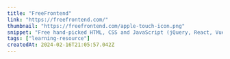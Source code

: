 ```yaml
---
title: "FreeFrontend"
link: "https://freefrontend.com/"
thumbnail: "https://freefrontend.com/apple-touch-icon.png"
snippet: "Free hand-picked HTML, CSS and JavaScript (jQuery, React, Vue) code examples, tutorials and articles."
tags: ["learning-resource"]
createdAt: 2024-02-16T21:05:57.042Z
---
```

